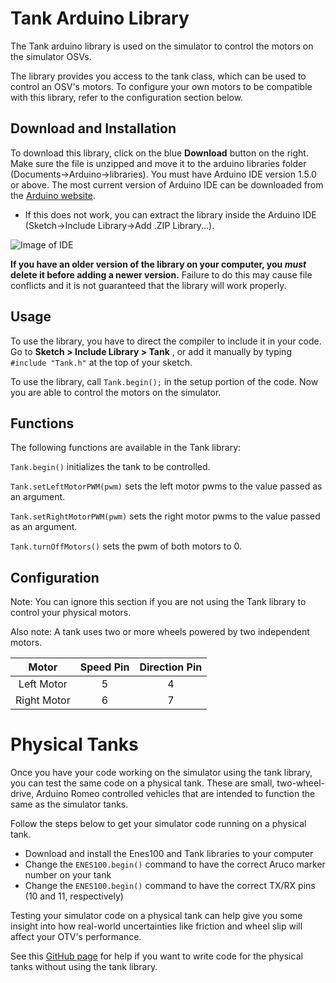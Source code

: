 # Tank Arduino Library

The Tank arduino library is used on the simulator to control the motors on the simulator OSVs.

The library provides you access to the tank class, which can be used to control an OSV's motors. To configure your own motors to be compatible with this library, refer to the configuration section below. 

## Download and Installation

To download this library, click on the blue **Download** button on the right. Make sure the file is unzipped and move it to the arduino libraries folder (Documents->Arduino->libraries). You must have Arduino IDE version 1.5.0 or above. The most current version of Arduino IDE can be downloaded from the [Arduino website](https://www.arduino.cc/en/Main/Software).

* If this does not work, you can extract the library inside the Arduino IDE (Sketch->Include Library->Add .ZIP Library...).

![Image of IDE](https://github.com/umdenes100/TankArduinoLibrary/blob/master/img/Arduino_Library_Setup.png)

**If you have an older version of the library on your computer, you _must_ delete it before adding a newer version.** Failure to do this may cause file conflicts and it is not guaranteed that the library will work properly.

## Usage

To use the library, you have to direct the compiler to include it in your code. Go to **Sketch > Include Library > Tank** , or add it manually by typing `#include "Tank.h"` at the top of your sketch.

To use the library, call `Tank.begin();` in the setup portion of the code. Now you are able to control the motors on the simulator.

## Functions

The following functions are available in the Tank library:

`Tank.begin()`
initializes the tank to be controlled.

`Tank.setLeftMotorPWM(pwm)`
sets the left motor pwms to the value passed as an argument.

`Tank.setRightMotorPWM(pwm)`
sets the right motor pwms to the value passed as an argument.

`Tank.turnOffMotors()`
sets the pwm of both motors to 0.

## Configuration
Note: You can ignore this section if you are not using the Tank library to control your physical motors.

Also note: A tank uses two or more wheels powered by two independent motors.

|**Motor**  |**Speed Pin**|**Direction Pin**|
|:---------:|:-----------:|:---------------:|
|Left Motor |      5      |         4       |
|Right Motor|      6      |         7       |



# Physical Tanks
Once you have your code working on the simulator using the tank library, you can test the same code on a physical tank. These are small, two-wheel-drive, Arduino Romeo controlled vehicles that are intended to function the same as the simulator tanks.

Follow the steps below to get your simulator code running on a physical tank. 
- Download and install the Enes100 and Tank libraries to your computer
- Change the `ENES100.begin()` command to have the correct Aruco marker number on your tank
- Change the `ENES100.begin()` command to have the correct TX/RX pins (10 and 11, respectively)

Testing your simulator code on a physical tank can help give you some insight into how real-world uncertainties like friction and wheel slip will affect your OTV's performance.

See this [GitHub page](https://github.com/umdenes100/TankCodeGuide) for help if you want to write code for the physical tanks without using the tank library.


